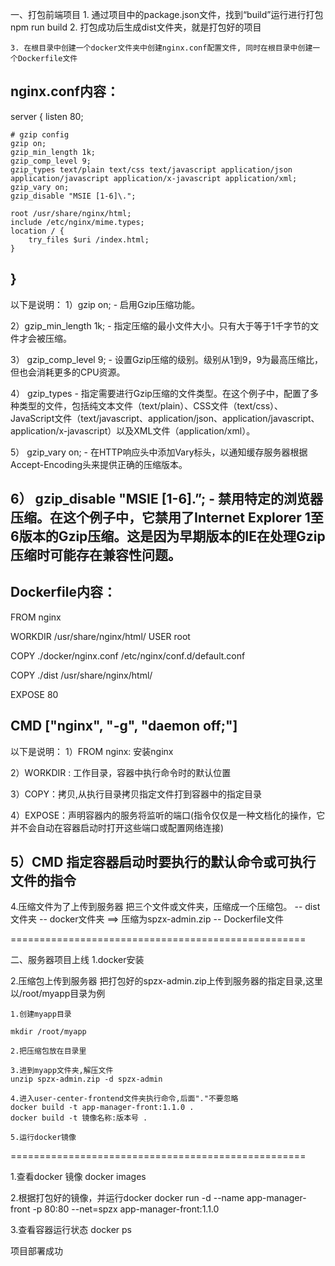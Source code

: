 一、打包前端项目
    1. 通过项目中的package.json文件，找到“build”运行进行打包
        npm run build
    2. 打包成功后生成dist文件夹，就是打包好的项目

    3. 在根目录中创建一个docker文件夹中创建nginx.conf配置文件, 同时在根目录中创建一个Dockerfile文件

nginx.conf内容：
----------------------------------------------------
server {
    listen 80;

    # gzip config
    gzip on;
    gzip_min_length 1k;
    gzip_comp_level 9;
    gzip_types text/plain text/css text/javascript application/json application/javascript application/x-javascript application/xml;
    gzip_vary on;
    gzip_disable "MSIE [1-6]\.";
    
    root /usr/share/nginx/html;
    include /etc/nginx/mime.types;
    location / {
        try_files $uri /index.html;
    }
}
--------------------------------------------------------
以下是说明：
1）gzip on; - 启用Gzip压缩功能。

2）gzip_min_length 1k; - 指定压缩的最小文件大小。只有大于等于1千字节的文件才会被压缩。

3） gzip_comp_level 9; - 设置Gzip压缩的级别。级别从1到9，9为最高压缩比，但也会消耗更多的CPU资源。

4） gzip_types - 指定需要进行Gzip压缩的文件类型。在这个例子中，配置了多种类型的文件，包括纯文本文件（text/plain）、CSS文件（text/css）、JavaScript文件（text/javascript、application/json、application/javascript、application/x-javascript）以及XML文件（application/xml）。

5） gzip_vary on; - 在HTTP响应头中添加Vary标头，以通知缓存服务器根据Accept-Encoding头来提供正确的压缩版本。

6） gzip_disable "MSIE [1-6]\.”; - 禁用特定的浏览器压缩。在这个例子中，它禁用了Internet Explorer 1至6版本的Gzip压缩。这是因为早期版本的IE在处理Gzip压缩时可能存在兼容性问题。
---------------------------------------------------


Dockerfile内容：
---------------------------------------------------
FROM nginx

WORKDIR /usr/share/nginx/html/
USER root

COPY ./docker/nginx.conf /etc/nginx/conf.d/default.conf

COPY ./dist  /usr/share/nginx/html/

EXPOSE 80

CMD ["nginx", "-g", "daemon off;"]
----------------------------------------------------
以下是说明：
1）FROM nginx: 安装nginx

2）WORKDIR : 工作目录，容器中执行命令时的默认位置

3）COPY：拷贝,从执行目录拷贝指定文件打到容器中的指定目录

4）EXPOSE：声明容器内的服务将监听的端口(指令仅仅是一种文档化的操作，它并不会自动在容器启动时打开这些端口或配置网络连接)

5）CMD 指定容器启动时要执行的默认命令或可执行文件的指令
-----------------------------------------------------------

4.压缩文件为了上传到服务器
把三个文件或文件夹，压缩成一个压缩包。
    -- dist文件夹
    -- docker文件夹        ==>  压缩为spzx-admin.zip 
    -- Dockerfile文件

===================================================

二、服务器项目上线
1.docker安装

2.压缩包上传到服务器
把打包好的spzx-admin.zip上传到服务器的指定目录,这里以/root/myapp目录为例

    1.创建myapp目录

    mkdir /root/myapp 

    2.把压缩包放在目录里

    3.进到myapp文件夹,解压文件
    unzip spzx-admin.zip -d spzx-admin

    4.进入user-center-frontend文件夹执行命令,后面"."不要忽略
    docker build -t app-manager-front:1.1.0 .
    docker build -t 镜像名称:版本号 .

    5.运行docker镜像

===================================================

1.查看docker 镜像
docker images

2.根据打包好的镜像，并运行docker
docker run -d --name app-manager-front -p 80:80 --net=spzx app-manager-front:1.1.0

3.查看容器运行状态
docker ps

项目部署成功
